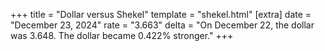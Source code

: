 +++
title = "Dollar versus Shekel"
template = "shekel.html"
[extra]
date = "December 23, 2024"
rate = "3.663"
delta = "On December 22, the dollar was 3.648. The dollar became 0.422% stronger."
+++
